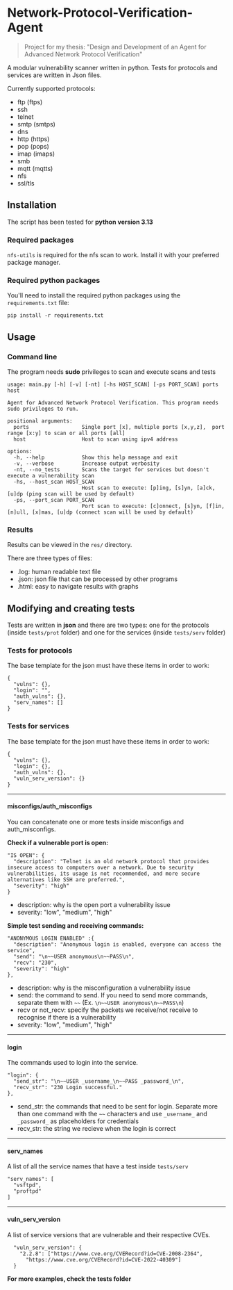 # Network-Protocol-Verification-Agent

> Project for my thesis: "Design and Development of an Agent for Advanced Network Protocol Verification"

A modular vulnerability scanner written in python. Tests for protocols and services are written in Json files.

Currently supported protocols: 
- ftp (ftps)
- ssh
- telnet
- smtp (smtps)
- dns
- http (https)
- pop (pops)
- imap (imaps)
- smb
- mqtt (mqtts)
- nfs
- ssl/tls

## Installation

The script has been tested for **python version 3.13**

### Required packages

`nfs-utils` is required for the nfs scan to work. Install it with your preferred package manager.

### Required python packages

You'll need to install the required python packages using the `requirements.txt` file:
```
pip install -r requirements.txt
```

## Usage

### Command line

The program needs **sudo** privileges to scan and execute scans and tests

```
usage: main.py [-h] [-v] [-nt] [-hs HOST_SCAN] [-ps PORT_SCAN] ports host

Agent for Advanced Network Protocol Verification. This program needs sudo privileges to run.

positional arguments:
  ports                 Single port [x], multiple ports [x,y,z],  port range [x:y] to scan or all ports [all]
  host                  Host to scan using ipv4 address

options:
  -h, --help            Show this help message and exit
  -v, --verbose         Increase output verbosity
  -nt, --no_tests       Scans the target for services but doesn't execute a vulnerability scan
  -hs, --host_scan HOST_SCAN
                        Host scan to execute: [p]ing, [s]yn, [a]ck, [u]dp (ping scan will be used by default)
  -ps, --port_scan PORT_SCAN
                        Port scan to execute: [c]onnect, [s]yn, [f]in, [n]ull, [x]mas, [u]dp (connect scan will be used by default)
```

### Results

Results can be viewed in the `res/` directory.

There are three types of files:
- .log: human readable text file
- .json: json file that can be processed by other programs
- .html: easy to navigate results with graphs

## Modifying and creating tests

Tests are written in __json__ and there are two types: one for the protocols (inside `tests/prot` folder) and one for the services (inside `tests/serv` folder)

### Tests for protocols

The base template for the json must have these items in order to work:
```
{
  "vulns": {},
  "login": "",
  "auth_vulns": {},
  "serv_names": []
}
```

### Tests for services

The base template for the json must have these items in order to work:
```
{
  "vulns": {},
  "login": {},
  "auth_vulns": {},
  "vuln_serv_version": {}
}
```

---

#### misconfigs/auth_misconfigs

You can concatenate one or more tests inside misconfigs and auth_misconfigs.

**Check if a vulnerable port is open:**
```
"IS OPEN": {
  "description": "Telnet is an old network protocol that provides insecure access to computers over a network. Due to security vulnerabilities, its usage is not recommended, and more secure alternatives like SSH are preferred.",
  "severity": "high"
}
```

- description: why is the open port a vulnerability issue
- severity: "low", "medium", "high"

**Simple test sending and receiving commands:**
```
"ANONYMOUS LOGIN ENABLED" :{
  "description": "Anonymous login is enabled, everyone can access the service",
  "send": "\n~~USER anonymous\n~~PASS\n",
  "recv": "230",
  "severity": "high"
},
```

- description: why is the misconfiguration a vulnerability issue
- send: the command to send. If you need to send more commands, separate them with `~~` (Ex. `\n~~USER anonymous\n~~PASS\n`)
- recv or not_recv: specify the packets we receive/not receive to recognise if there is a vulnerability
- severity: "low", "medium", "high"

---

#### login

The commands used to login into the service.

```
"login": {
  "send_str": "\n~~USER _username_\n~~PASS _password_\n",
  "recv_str": "230 Login successful."
},
```

- send_str: the commands that need to be sent for login. Separate more than one command with the `~~` characters and use `_username_` and `_password_` as placeholders for credentials
- recv_str: the string we recieve when the login is correct

---

#### serv_names

A list of all the service names that have a test inside `tests/serv`

```
"serv_names": [
  "vsftpd",
  "proftpd"
]
```

---

#### vuln_serv_version

A list of service versions that are vulnerable and their respective CVEs.

```
  "vuln_serv_version": {
    "2.2.8": ["https://www.cve.org/CVERecord?id=CVE-2008-2364", 
      "https://www.cve.org/CVERecord?id=CVE-2022-40309"]
  }
```

**For more examples, check the tests folder**
